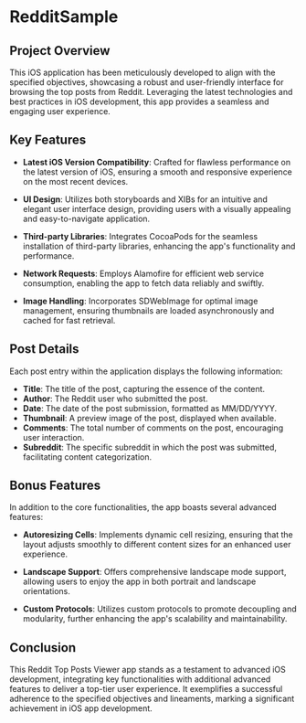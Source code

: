 # RedditSample

## Project Overview

This iOS application has been meticulously developed to align with the specified objectives, showcasing a robust and user-friendly interface for browsing the top posts from Reddit. Leveraging the latest technologies and best practices in iOS development, this app provides a seamless and engaging user experience.

## Key Features

- **Latest iOS Version Compatibility**: Crafted for flawless performance on the latest version of iOS, ensuring a smooth and responsive experience on the most recent devices.

- **UI Design**: Utilizes both storyboards and XIBs for an intuitive and elegant user interface design, providing users with a visually appealing and easy-to-navigate application.

- **Third-party Libraries**: Integrates CocoaPods for the seamless installation of third-party libraries, enhancing the app's functionality and performance.

- **Network Requests**: Employs Alamofire for efficient web service consumption, enabling the app to fetch data reliably and swiftly.

- **Image Handling**: Incorporates SDWebImage for optimal image management, ensuring thumbnails are loaded asynchronously and cached for fast retrieval.

## Post Details

Each post entry within the application displays the following information:

- **Title**: The title of the post, capturing the essence of the content.
- **Author**: The Reddit user who submitted the post.
- **Date**: The date of the post submission, formatted as MM/DD/YYYY.
- **Thumbnail**: A preview image of the post, displayed when available.
- **Comments**: The total number of comments on the post, encouraging user interaction.
- **Subreddit**: The specific subreddit in which the post was submitted, facilitating content categorization.

## Bonus Features

In addition to the core functionalities, the app boasts several advanced features:

- **Autoresizing Cells**: Implements dynamic cell resizing, ensuring that the layout adjusts smoothly to different content sizes for an enhanced user experience.

- **Landscape Support**: Offers comprehensive landscape mode support, allowing users to enjoy the app in both portrait and landscape orientations.

- **Custom Protocols**: Utilizes custom protocols to promote decoupling and modularity, further enhancing the app's scalability and maintainability.

## Conclusion

This Reddit Top Posts Viewer app stands as a testament to advanced iOS development, integrating key functionalities with additional advanced features to deliver a top-tier user experience. It exemplifies a successful adherence to the specified objectives and lineaments, marking a significant achievement in iOS app development.
